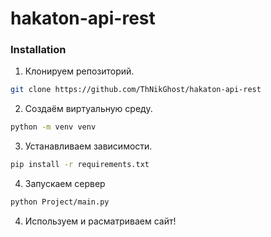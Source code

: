# hakaton-api-rest
### Installation

1. Клонируем репозиторий.
  ```sh
  git clone https://github.com/ThNikGhost/hakaton-api-rest
  ```
2. Создаём виртуальную среду.
  ```sh
  python -m venv venv
  ```
3. Устанавливаем зависимости.
  ```sh
  pip install -r requirements.txt
  ```
4. Запускаем сервер
  ```sh
  python Project/main.py
  ```
4. Используем и расматриваем сайт!
